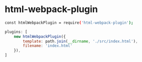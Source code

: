 # html-webpack-plugin

``` bash
const htmlWebpackPlugin = require('html-webpack-plugin');
```

``` js
plugins: [
    new htmlWebpackPlugin({
        template: path.join(__dirname, './src/index.html'),
        filename: 'index.html'
    }),
]
```
